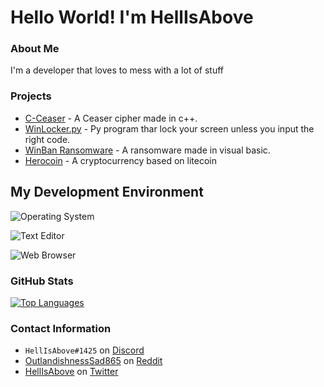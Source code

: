 # Hello World! I'm HellIsAbove


### About Me
I'm a developer that loves to mess with a lot of stuff

### Projects
- [C-Ceaser](https://github.com/hellisabove/C-Ceaser/) - A Ceaser cipher made in c++.
- [WinLocker.py](https://github.com/hellisabove/WinLocker.py) - Py program thar lock your screen unless you input the right code.
- [WinBan Ransomware](https://github.com/hellisabove/Winban-Ransomware) - A ransomware made in visual basic.
- [Herocoin](https://github.com/hellisabove/herocoin) - A cryptocurrency based on litecoin

## My Development Environment

![Operating System](https://img.shields.io/static/v1?label=OS&message=macOS%20/%20Linux&color=blue&?style=flat&logo=linux)

![Text Editor](https://img.shields.io/static/v1?label=Text%20Editor&message=VScode%20/%20VIM&color=blue&?style=flat&logo=vim)

![Web Browser](https://img.shields.io/static/v1?label=Browser&message=Chromium&color=blue&?style=flat&logo=internetexplorer)

### GitHub Stats
[![Top Languages](https://github-readme-stats.vercel.app/api/top-langs/?username=hellisabove&layout=compact&langs_count=6&hide=assembly)](https://github.com/hellisabove/)

### Contact Information
- `HellIsAbove#1425` on [Discord](https://discord.com/)
- [OutlandishnessSad865](https://reddit.com/u/OutlandishnessSad865) on [Reddit](https://reddit.com/)
- [HellIsAbove](https://twitter.com/robertnedela15) on [Twitter](https://twitter.com/)
